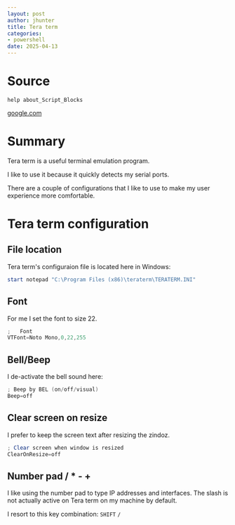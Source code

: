 ```yaml
---
layout: post
author: jhunter
title: Tera term
categories:
- powershell
date: 2025-04-13
---
```


# Source
`help about_Script_Blocks`

[google.com](www.google.com)

# Summary
Tera term is a useful terminal emulation program.

I like to use it because it quickly detects my serial ports.

There are a couple of configurations that I like to use to make my user experience more comfortable.

# Tera term configuration 
## File location
Tera term's configuraion file is located here in Windows:
```powershell
start notepad "C:\Program Files (x86)\teraterm\TERATERM.INI"
```

## Font
For me I set the font to size 22. 
```powershell
;	Font
VTFont=Noto Mono,0,22,255
```

## Bell/Beep
I de-activate the bell sound here:
```powershell
; Beep by BEL (on/off/visual)
Beep=off
```

## Clear screen on resize
I prefer to keep the screen text after resizing the zindoz.
```powershell
; Clear screen when window is resized
ClearOnResize=off
```

## Number pad / * - +
I like using the number pad to type IP addresses and interfaces. The slash is not actually active on Tera term on my machine by default.

I resort to this key combination:  `SHIFT` `/`

